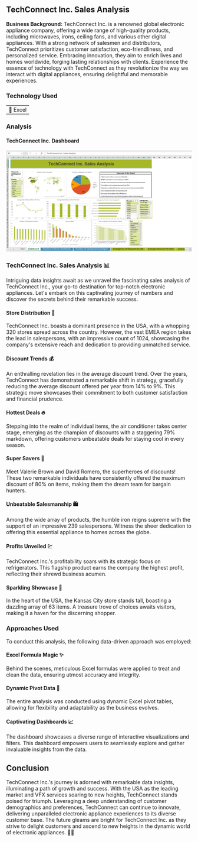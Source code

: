 ## TechConnect Inc. Sales Analysis

**Business Background:** TechConnect Inc. is a renowned global electronic appliance company, offering a wide range of high-quality products, including microwaves, irons, ceiling fans, and various other digital appliances. With a strong network of salesmen and distributors, TechConnect prioritizes customer satisfaction, eco-friendliness, and personalized service. Embracing innovation, they aim to enrich lives and homes worldwide, forging lasting relationships with clients. Experience the essence of technology with TechConnect as they revolutionize the way we interact with digital appliances, ensuring delightful and memorable experiences.

### Technology Used

<table>
  <tr>
    <td>🔹 Excel</td>
  </tr>
</table>

### Analysis

#### TechConnect Inc. Dashboard

[![TechConnect Inc. Dashboard](/images/TCS/Techconnect_Sales_Analysis.png?raw=true)](/images/TCS/Techconnect_Sales_Analysis.png?raw=true)


### TechConnect Inc. Sales Analysis 📊

Intriguing data insights await as we unravel the fascinating sales analysis of TechConnect Inc., your go-to destination for top-notch electronic appliances. Let's embark on this captivating journey of numbers and discover the secrets behind their remarkable success.

#### Store Distribution 🏬

TechConnect Inc. boasts a dominant presence in the USA, with a whopping 320 stores spread across the country. However, the vast EMEA region takes the lead in salespersons, with an impressive count of 1024, showcasing the company's extensive reach and dedication to providing unmatched service.

#### Discount Trends 💰

An enthralling revelation lies in the average discount trend. Over the years, TechConnect has demonstrated a remarkable shift in strategy, gracefully reducing the average discount offered per year from 14% to 9%. This strategic move showcases their commitment to both customer satisfaction and financial prudence.

#### Hottest Deals 🔥

Stepping into the realm of individual items, the air conditioner takes center stage, emerging as the champion of discounts with a staggering 79% markdown, offering customers unbeatable deals for staying cool in every season.

#### Super Savers 💸

Meet Valerie Brown and David Romero, the superheroes of discounts! These two remarkable individuals have consistently offered the maximum discount of 80% on items, making them the dream team for bargain hunters.

#### Unbeatable Salesmanship 🛍️

Among the wide array of products, the humble iron reigns supreme with the support of an impressive 239 salespersons. Witness the sheer dedication to offering this essential appliance to homes across the globe.

#### Profits Unveiled 💹

TechConnect Inc.'s profitability soars with its strategic focus on refrigerators. This flagship product earns the company the highest profit, reflecting their shrewd business acumen.

#### Sparkling Showcase 🌟

In the heart of the USA, the Kansas City store stands tall, boasting a dazzling array of 63 items. A treasure trove of choices awaits visitors, making it a haven for the discerning shopper.

### Approaches Used

To conduct this analysis, the following data-driven approach was employed:

#### Excel Formula Magic ✨

Behind the scenes, meticulous Excel formulas were applied to treat and clean the data, ensuring utmost accuracy and integrity.

#### Dynamic Pivot Data 🔄

The entire analysis was conducted using dynamic Excel pivot tables, allowing for flexibility and adaptability as the business evolves.

#### Captivating Dashboards 📈

The dashboard showcases a diverse range of interactive visualizations and filters. This dashboard empowers users to seamlessly explore and gather invaluable insights from the data.

## Conclusion

TechConnect Inc.'s journey is adorned with remarkable data insights, illuminating a path of growth and success. With the USA as the leading market and VFX services soaring to new heights, TechConnect stands poised for triumph. Leveraging a deep understanding of customer demographics and preferences, TechConnect can continue to innovate, delivering unparalleled electronic appliance experiences to its diverse customer base. The future gleams are bright for TechConnect Inc. as they strive to delight customers and ascend to new heights in the dynamic world of electronic appliances. 🌟🚀
